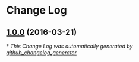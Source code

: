 # Change Log

## [1.0.0](https://github.com/ibm-bluemix-mobile-services/jsonstore-ios/tree/1.0.0) (2016-03-21)


\* *This Change Log was automatically generated by [github_changelog_generator](https://github.com/skywinder/Github-Changelog-Generator)*